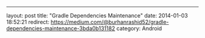 ---
layout: post
title:  "Gradle Dependencies Maintenance"
date:   2014-01-03 18:52:21
redirect: https://medium.com/@burhanrashid52/gradle-dependencies-maintenance-3bda0b131182
category: Android
